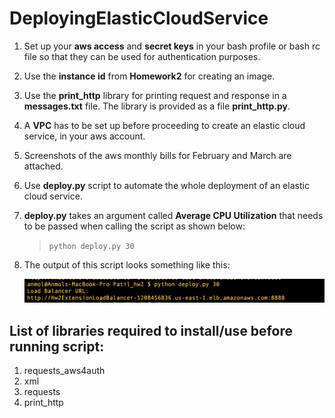 # DeployingElasticCloudService

1. Set up your **aws access** and **secret keys** in your bash profile or bash rc file so that they can be used for authentication purposes.
2. Use the **instance id** from **Homework2** for creating an image.
3. Use the **print_http** library for printing request and response in a **messages.txt** file. The library is provided as a file **print_http.py**.
4. A **VPC** has to be set up before proceeding to create an elastic cloud service, in your aws account.
5. Screenshots of the aws monthly bills for February and March are attached.
6. Use **deploy.py** script to automate the whole deployment of an elastic cloud service.
7. **deploy.py** takes an argument called **Average CPU Utilization** that needs to be passed when calling the script as shown below:

      > ``python deploy.py 30``
8. The output of this script looks something like this:

      ![alt](/output.png)

## List of libraries required to install/use before running script:
1. requests_aws4auth
2. xml
3. requests
4. print_http
